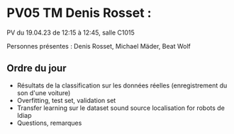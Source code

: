 # PV05 TM Denis Rosset :
PV du 19.04.23 de 12:15 à 12:45, salle C1015

Personnes présentes : Denis Rosset, Michael Mäder, Beat Wolf

## Ordre du jour
- Résultats de la classification sur les données réelles (enregistrement du son d'une voiture)
- Overfitting, test set, validation set
- Transfer learning sur le dataset sound source localisation for robots de Idiap
- Questions, remarques